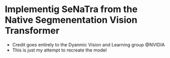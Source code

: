 # Implementig SeNaTra from the Native Segmenentation Vision Transformer

- Credit goes entirely to the Dyanmic Vision and Learning group @NVIDIA
- This is just my attempt to recreate the model
